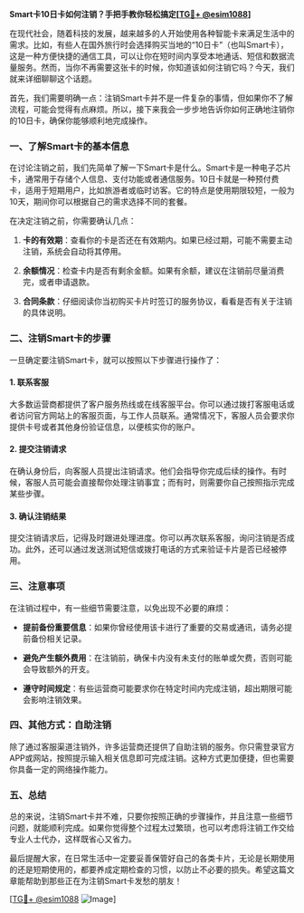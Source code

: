 **Smart卡10日卡如何注销？手把手教你轻松搞定[[TG💪+ @esim1088](https://t.me/s/esim1088)]**

在现代社会，随着科技的发展，越来越多的人开始使用各种智能卡来满足生活中的需求。比如，有些人在国外旅行时会选择购买当地的“10日卡”（也叫Smart卡），这是一种方便快捷的通信工具，可以让你在短时间内享受本地通话、短信和数据流量服务。然而，当你不再需要这张卡的时候，你知道该如何注销它吗？今天，我们就来详细聊聊这个话题。

首先，我们需要明确一点：注销Smart卡并不是一件复杂的事情，但如果你不了解流程，可能会觉得有点麻烦。所以，接下来我会一步步地告诉你如何正确地注销你的10日卡，确保你能够顺利地完成操作。

### 一、了解Smart卡的基本信息

在讨论注销之前，我们先简单了解一下Smart卡是什么。Smart卡是一种电子芯片卡，通常用于存储个人信息、支付功能或者通信服务。10日卡就是一种预付费卡，适用于短期用户，比如旅游者或临时访客。它的特点是使用期限较短，一般为10天，期间你可以根据自己的需求选择不同的套餐。

在决定注销之前，你需要确认几点：

1. **卡的有效期**：查看你的卡是否还在有效期内。如果已经过期，可能不需要主动注销，系统会自动将其停用。
   
2. **余额情况**：检查卡内是否有剩余金额。如果有余额，建议在注销前尽量消费完，或者申请退款。

3. **合同条款**：仔细阅读你当初购买卡片时签订的服务协议，看看是否有关于注销的具体说明。

### 二、注销Smart卡的步骤

一旦确定要注销Smart卡，就可以按照以下步骤进行操作了：

#### 1. 联系客服

大多数运营商都提供了客户服务热线或在线客服平台。你可以通过拨打客服电话或者访问官方网站上的客服页面，与工作人员联系。通常情况下，客服人员会要求你提供卡号或者其他身份验证信息，以便核实你的账户。

#### 2. 提交注销请求

在确认身份后，向客服人员提出注销请求。他们会指导你完成后续的操作。有时候，客服人员可能会直接帮你处理注销事宜；而有时，则需要你自己按照指示完成某些步骤。

#### 3. 确认注销结果

提交注销请求后，记得及时跟进处理进度。你可以再次联系客服，询问注销是否成功。此外，还可以通过发送测试短信或拨打电话的方式来验证卡片是否已经被停用。

### 三、注意事项

在注销过程中，有一些细节需要注意，以免出现不必要的麻烦：

- **提前备份重要信息**：如果你曾经使用该卡进行了重要的交易或通讯，请务必提前备份相关记录。
  
- **避免产生额外费用**：在注销前，确保卡内没有未支付的账单或欠费，否则可能会导致额外的开支。

- **遵守时间规定**：有些运营商可能要求你在特定时间内完成注销，超出期限可能会影响注销效果。

### 四、其他方式：自助注销

除了通过客服渠道注销外，许多运营商还提供了自助注销的服务。你只需登录官方APP或网站，按照提示输入相关信息即可完成注销。这种方式更加便捷，但也需要你具备一定的网络操作能力。

### 五、总结

总的来说，注销Smart卡并不难，只要你按照正确的步骤操作，并且注意一些细节问题，就能顺利完成。如果你觉得整个过程太过繁琐，也可以考虑将注销工作交给专业人士代办，这样既省心又省力。

最后提醒大家，在日常生活中一定要妥善保管好自己的各类卡片，无论是长期使用的还是短期使用的，都要养成定期检查的习惯，以防止不必要的损失。希望这篇文章能帮助到那些正在为注销Smart卡发愁的朋友！

[[TG💪+ @esim1088](https://t.me/s/esim1088) ![Image](https://i.postimg.cc/4NQfJmqS/Snipaste-2025-05-13-00-14-12.png)]